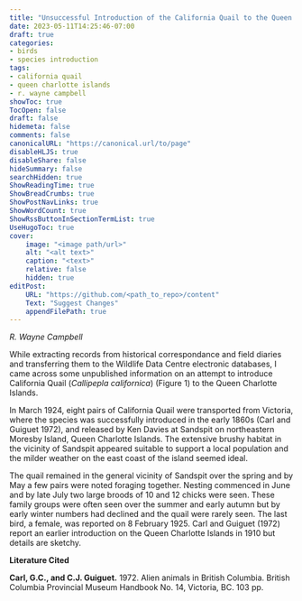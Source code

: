 ```yaml
---
title: "Unsuccessful Introduction of the California Quail to the Queen Charlotte Islands"
date: 2023-05-11T14:25:46-07:00
draft: true
categories:
- birds
- species introduction
tags:
- california quail
- queen charlotte islands
- r. wayne campbell
showToc: true
TocOpen: false
draft: false
hidemeta: false
comments: false
canonicalURL: "https://canonical.url/to/page"
disableHLJS: true 
disableShare: false
hideSummary: false
searchHidden: true
ShowReadingTime: true
ShowBreadCrumbs: true
ShowPostNavLinks: true
ShowWordCount: true
ShowRssButtonInSectionTermList: true
UseHugoToc: true
cover:
    image: "<image path/url>" 
    alt: "<alt text>" 
    caption: "<text>" 
    relative: false
    hidden: true
editPost:
    URL: "https://github.com/<path_to_repo>/content"
    Text: "Suggest Changes" 
    appendFilePath: true 
---
```


*R. Wayne Campbell*

While extracting records from historical correspondance and field diaries and transferring them to the Wildlife Data Centre electronic databases, I came across some unpublished information on an attempt to introduce California Quail (*Callipepla californica*) (Figure 1) to the Queen Charlotte Islands.

In March 1924, eight pairs of California Quail were transported from Victoria, where the species was successfully introduced in the early 1860s (Carl and Guiguet 1972), and released by Ken Davies at Sandspit on northeastern Moresby Island, Queen Charlotte Islands. The extensive brushy habitat in the vicinity of Sandspit appeared suitable to support a local population and the milder weather on the east coast of the island seemed ideal.

The quail remained in the general vicinity of Sandspit over the spring and by May a few pairs were noted foraging together. Nesting commenced in June and by late July two large broods of 10 and 12 chicks were seen. These family groups were often seen over the summer and early autumn but by early winter numbers had declined and the quail were rarely seen. The last bird, a female, was reported on 8 February 1925. Carl and Guiguet (1972) report an earlier introduction on the Queen Charlotte Islands in 1910 but details are sketchy.

**Literature Cited**

**Carl, G.C., and C.J. Guiguet.** 1972. Alien animals in British Columbia. British Columbia Provincial Museum Handbook No. 14, Victoria, BC. 103 pp.

